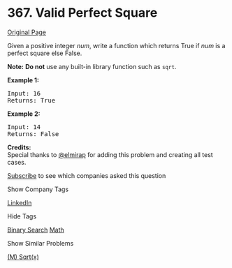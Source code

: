 # 367. Valid Perfect Square

[Original Page](https://leetcode.com/problems/valid-perfect-square/)

Given a positive integer _num_, write a function which returns True if _num_ is a perfect square else False.

**Note:** **Do not** use any built-in library function such as `sqrt`.

**Example 1:**

<pre>Input: 16
Returns: True
</pre>

**Example 2:**

<pre>Input: 14
Returns: False
</pre>

**Credits:**  
Special thanks to [@elmirap](https://discuss.leetcode.com/user/elmirap) for adding this problem and creating all test cases.

<div>

[Subscribe](/subscribe/) to see which companies asked this question

</div>

<div>

<div id="company_tags" class="btn btn-xs btn-warning">Show Company Tags</div>

<span class="hidebutton">[LinkedIn](/company/linkedin/)</span></div>

<div>

<div id="tags" class="btn btn-xs btn-warning">Hide Tags</div>

<span class="hidebutton" style="display: inline;">[Binary Search](/tag/binary-search/) [Math](/tag/math/)</span></div>

<div>

<div id="similar" class="btn btn-xs btn-warning">Show Similar Problems</div>

<span class="hidebutton">[(M) Sqrt(x)](/problems/sqrtx/)</span></div>